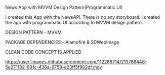 News App with MVVM Design Pattern(Programmatic UI)

I created this App with the NewsAPI. There is no any storyboard. I created the app with programmatic UI according to MVVM design pattern.

DESIGN PATTERN - MVVM

PACKAGE DEPENDENCIES - Alamofire & SDWebImage

CLEAN CODE CONCEPT IS APPLIED

https://user-images.githubusercontent.com/112268714/213766448-5e271182-691c-436a-9758-e23ff5f982df.mov


